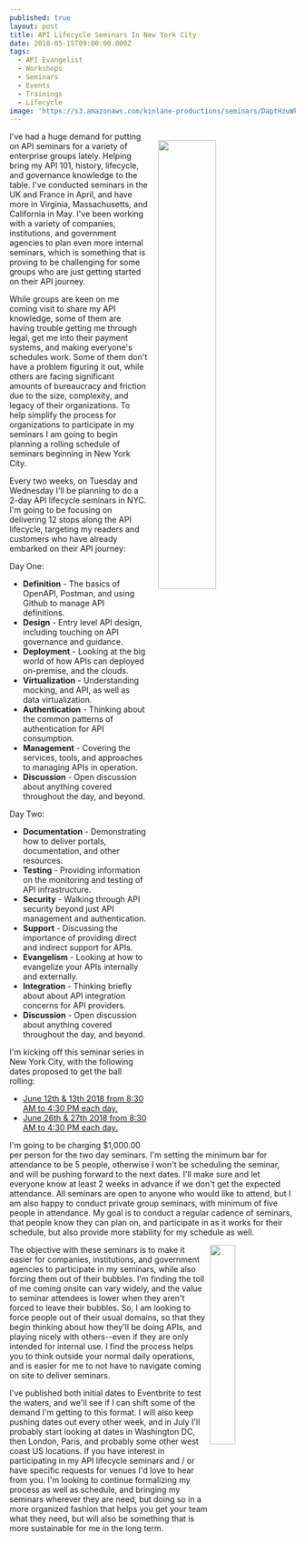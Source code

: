 ```yaml
---
published: true
layout: post
title: API Lifecycle Seminars In New York City
date: 2018-05-15T09:00:00.000Z
tags:
  - API Evangelist
  - Workshops
  - Seminars
  - Events
  - Trainings
  - Lifecycle
image: 'https://s3.amazonaws.com/kinlane-productions/seminars/DaptHzuWkAMjlKY.jpg'
---
```

<p><img src="{{ page.image }}" width="45%" align="right" style="padding: 15px;" /></p>I've had a huge demand for putting on API seminars for a variety of enterprise groups lately. Helping bring my API 101, history, lifecycle, and governance knowledge to the table. I've conducted seminars in the UK and France in April, and have more in Virginia, Massachusetts, and California in May. I've been working with a variety of companies, institutions, and government agencies to plan even more internal seminars, which is something that is proving to be challenging for some groups who are just getting started on their API journey.

While groups are keen on me coming visit to share my API knowledge, some of them are having trouble getting me through legal, get me into their payment systems, and making everyone's schedules work. Some of them don't have a problem figuring it out, while others are facing significant amounts of bureaucracy and friction due to the size, complexity, and legacy of their organizations. To help simplify the process for organizations to participate in my seminars I am going to begin planning a rolling schedule of seminars beginning in New York City.

Every two weeks, on Tuesday and Wednesday I'll be planning to do a 2-day API lifecycle seminars in NYC. I'm going to be focusing on delivering 12 stops along the API lifecycle, targeting my readers and customers who have already embarked on their API journey:

Day One:

- **Definition** - The basics of OpenAPI, Postman, and using Github to manage API definitions.
- **Design** - Entry level API design, including touching on API governance and guidance.
- **Deployment** - Looking at the big world of how APIs can deployed on-premise, and the clouds.
- **Virtualization** - Understanding mocking, and API, as well as data virtualization.
- **Authentication** - Thinking about the common patterns of authentication for API consumption.
- **Management** - Covering the services, tools, and approaches to managing APIs in operation.
- **Discussion** - Open discussion about anything covered throughout the day, and beyond.

Day Two:

- **Documentation** - Demonstrating how to deliver portals, documentation, and other resources.
- **Testing** - Providing information on the monitoring and testing of API infrastructure.
- **Security** - Walking through API security beyond just API management and authentication.
- **Support** - Discussing the importance of providing direct and indirect support for APIs.
- **Evangelism** - Looking at how to evangelize your APIs internally and externally.
- **Integration** - Thinking briefly about about API integration concerns for API providers.
- **Discussion** - Open discussion about anything covered throughout the day, and beyond.

I'm kicking off this seminar series in New York City, with the following dates proposed to get the ball rolling:

- [June 12th & 13th 2018 from 8:30 AM to 4:30 PM each day.](https://www.eventbrite.com/e/api-evangelist-api-lifecycle-seminar-june-12th-edition-tickets-46113642145)
- [June 26th & 27th 2018 from 8:30 AM to 4:30 PM each day.](https://www.eventbrite.com/e/api-evangelist-api-lifecycle-seminar-june-26th-edition-tickets-46114150666)

I'm going to be charging $1,000.00 per person for the two day seminars. I'm setting the minimum bar for attendance to be 5 people, otherwise I won't be scheduling the seminar, and will be pushing forward to the next dates. I'll make sure and let everyone know at least 2 weeks in advance if we don't get the expected attendance. All seminars are open to anyone who would like to attend, but I am also happy to conduct private group seminars, with minimum of five people in attendance. My goal is to conduct a regular cadence of seminars, that people know they can plan on, and participate in as it works for their schedule, but also provide more stability for my schedule as well.
<p><img src="https://s3.amazonaws.com/kinlane-productions/kin-lane/kin-lane-apidays-paris-2018.jpg" align="right" width="30%" /></p>
The objective with these seminars is to make it easier for companies, institutions, and government agencies to participate in my seminars, while also forcing them out of their bubbles. I'm finding the toll of me coming onsite can vary widely, and the value to seminar attendees is lower when they aren't forced to leave their bubbles. So, I am looking to force people out of their usual domains, so that they begin thinking about how they'll be doing APIs, and playing nicely with others--even if they are only intended for internal use. I find the process helps you to think outside your normal daily operations, and is easier for me to not have to navigate coming on site to deliver seminars. 

I've published both initial dates to Eventbrite to test the waters, and we'll see if I can shift some of the demand I'm getting to this format. I will also keep pushing dates out every other week, and in July I'll probably start looking at dates in Washington DC, then London, Paris, and probably some other west coast US locations. If you have interest in participating in my API lifecycle seminars and / or have specific requests for venues I'd love to hear from you. I'm looking to continue formalizing my process as well as schedule, and bringing my seminars wherever they are need, but doing so in a more organized fashion that helps you get your team what they need, but will also be something that is more sustainable for me in the long term.
